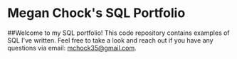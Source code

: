 # Megan Chock's SQL Portfolio

##Welcome to my SQL portfolio! This code repository contains examples of SQL I've written. Feel free to take a look and reach out if you have any questions via email: mchock35@gmail.com. 
